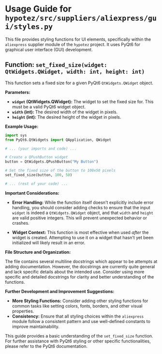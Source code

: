 # Usage Guide for `hypotez/src/suppliers/aliexpress/gui/styles.py`

This file provides styling functions for UI elements, specifically within the `aliexpress` supplier module of the `hypotez` project.  It uses PyQt6 for graphical user interface (GUI) development.

## Function: `set_fixed_size(widget: QtWidgets.QWidget, width: int, height: int)`

This function sets a fixed size for a given PyQt6 `QtWidgets.QWidget` object.

**Parameters:**

* **`widget` (QtWidgets.QWidget):** The widget to set the fixed size for.  This must be a valid PyQt6 widget object.
* **`width` (int):** The desired width of the widget in pixels.
* **`height` (int):** The desired height of the widget in pixels.

**Example Usage:**

```python
import sys
from PyQt6.QtWidgets import QApplication, QWidget

# ... (your imports and code) ...

# Create a QPushButton widget
button = QtWidgets.QPushButton("My Button")

# Set the fixed size of the button to 100x50 pixels
set_fixed_size(button, 100, 50)

# ... (rest of your code) ...
```

**Important Considerations:**

* **Error Handling:** While the function itself doesn't explicitly include error handling, you should consider adding checks to ensure that the input `widget` is indeed a `QtWidgets.QWidget` object, and that `width` and `height` are valid positive integers. This will prevent unexpected behavior or crashes.

* **Widget Context:**  This function is most effective when used *after* the widget is created. Attempting to use it on a widget that hasn't yet been initialized will likely result in an error.


**File Structure and Organization:**

The file contains several multiline docstrings which appear to be attempts at adding documentation. However, the docstrings are currently quite general and lack specific details about the intended use.  Consider using more specific and detailed docstrings for clarity and better understanding of the functions.

**Further Development and Improvement Suggestions:**

* **More Styling Functions:** Consider adding other styling functions for common tasks like setting colors, fonts, borders, and other visual properties.
* **Consistency:** Ensure that all styling choices within the `aliexpress` module follow a consistent pattern and use well-defined constants to improve maintainability.


This guide provides a basic understanding of the `set_fixed_size` function. For further assistance with PyQt6 styling or other specific functionalities, please refer to the PyQt6 documentation.